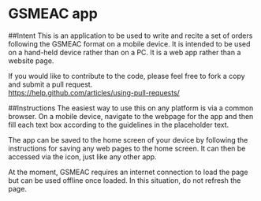 # GSMEAC app

##Intent
This is an application to be used to write and recite a set of orders following the GSMEAC format on a mobile device. 
It is intended to be used on a hand-held device rather than on a PC. It is a web app rather than a website page.

If you would like to contribute to the code, please feel free to fork a copy and submit a pull request.  
https://help.github.com/articles/using-pull-requests/

##Instructions
The easiest way to use this on any platform is via a common browser. On a mobile device, navigate to the webpage for the app and then fill each text box according to the guidelines in the placeholder text.

The app can be saved to the home screen of your device by following the instructions for saving any web pages to the home screen. It can then be accessed via the icon, just like any other app.

At the moment, GSMEAC requires an internet connection to load the page but can be used offline once loaded. In this situation, do not refresh the page.
